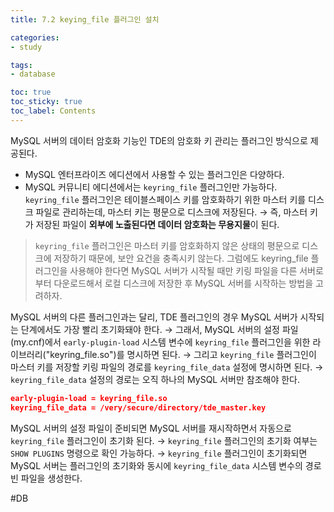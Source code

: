 ```yaml
---
title: 7.2 keying_file 플러그인 설치

categories:
- study

tags:
- database

toc: true
toc_sticky: true
toc_label: Contents
---
```


MySQL 서버의 데이터 암호화 기능인 TDE의 암호화 키 관리는 플러그인 방식으로 제공된다.
- MySQL 엔터프라이즈 에디션에서 사용할 수 있는 플러그인은 다양하다.
- MySQL 커뮤니티 에디션에서는 `keyring_file` 플러그인만 가능하다.
  `keyring_file` 플러그인은 테이블스페이스 키를 암호화하기 위한 마스터 키를 디스크 파일로 관리하는데, 마스터 키는 평문으로 디스크에 저장된다.
  → 즉, 마스터 키가 저장된 파일이 **외부에 노출된다면 데이터 암호화는 무용지물**이 된다.
> `keyring_file` 플러그인은 마스터 키를 암호화하지 않은 상태의 평문으로 디스크에 저장하기 때문에, 보안 요건을 충족시키 않는다.
> 그럼에도 keyring_file 플러그인을 사용해야 한다면 MySQL 서버가 시작될 때만 키링 파일을 다른 서버로 부터 다운로드해서 로컬 디스크에 저장한 후 MySQL 서버를 시작하는 방법을 고려하자.

MySQL 서버의 다른 플러그인과는 달리, TDE 플러그인의 경우 MySQL 서버가 시작되는 단계에서도 가장 빨리 초기화돼야 한다.
→ 그래서, MySQL 서버의 설정 파일(my.cnf)에서 `early-plugin-load` 시스템 변수에 `keyring_file` 플러그인을 위한 라이브러리("keyring_file.so")를 명시하면 된다.
→ 그리고 `keyring_file` 플러그인이 마스터 키를 저장할 키링 파일의 경로를 `keyring_file_data` 설정에 명시하면 된다.
→ `keyring_file_data` 설정의 경로는 오직 하나의 MySQL 서버만 참조해야 한다.
```json
early-plugin-load = keyring_file.so
keyring_file_data = /very/secure/directory/tde_master.key
```

MySQL 서버의 설정 파일이 준비되면 MySQL 서버를 재시작하면서 자동으로 `keyring_file` 플러그인이 초기화 된다.
→ `keyring_file` 플러그인의 초기화 여부는 `SHOW PLUGINS` 명령으로 확인 가능하다.
→ `keyring_file` 플러그인이 초기화되면 MySQL 서버는 플러그인의 초기화와 동시에 `keyring_file_data` 시스템 변수의 경로 빈 파일을 생성한다.

#DB 